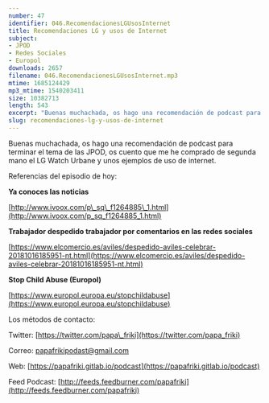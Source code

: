 ```yaml
---
number: 47
identifier: 046.RecomendacionesLGUsosInternet
title: Recomendaciones LG y usos de Internet
subject:
- JPOD
- Redes Sociales
- Europol
downloads: 2657
filename: 046.RecomendacionesLGUsosInternet.mp3
mtime: 1685124429
mp3_mtime: 1540203411
size: 10382713
length: 543
excerpt: "Buenas muchachada, os hago una recomendación de podcast para terminar el tema de las JPOD, os cuento que me he comprado de segunda mano el LG Watch Urbane y unos ejemplos de uso de internet.  \n\nReferencias del episodio de hoy:\n\n**Ya conoces las noticias**  \n\n[http://www.ivoox.com/p\\_sq\\_f1264885\\_1.html](http://www.ivoox.com/p_sq_f1264885_1.html)  \n\n**Trabajador despedido trabajador por comentarios en l"
slug: recomendaciones-lg-y-usos-de-internet
---
```

Buenas muchachada, os hago una recomendación de podcast para terminar el tema de las JPOD, os cuento que me he comprado de segunda mano el LG Watch Urbane y unos ejemplos de uso de internet.  

Referencias del episodio de hoy:

**Ya conoces las noticias**  

[http://www.ivoox.com/p\_sq\_f1264885\_1.html](http://www.ivoox.com/p_sq_f1264885_1.html)  

**Trabajador despedido trabajador por comentarios en las redes sociales**  

[https://www.elcomercio.es/aviles/despedido-aviles-celebrar-20181016185951-nt.html](https://www.elcomercio.es/aviles/despedido-aviles-celebrar-20181016185951-nt.html)  

**Stop Child Abuse (Europol)**  

[https://www.europol.europa.eu/stopchildabuse](https://www.europol.europa.eu/stopchildabuse)  

Los métodos de contacto:

Twitter: [https://twitter.com/papa\_friki](https://twitter.com/papa_friki)

Correo: [papafrikipodast@gmail.com](https://archive.org/details/papafrikipodast@gmail.com)

Web: [https://papafriki.gitlab.io/podcast](https://papafriki.gitlab.io/podcast)

Feed Podcast: [http://feeds.feedburner.com/papafriki](http://feeds.feedburner.com/papafriki)